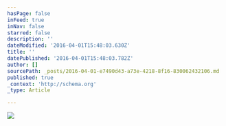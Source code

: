 ```yaml
---
hasPage: false
inFeed: true
inNav: false
starred: false
description: ''
dateModified: '2016-04-01T15:48:03.630Z'
title: ''
datePublished: '2016-04-01T15:48:03.782Z'
author: []
sourcePath: _posts/2016-04-01-e7490d43-a73e-4218-8f16-830062432106.md
published: true
_context: 'http://schema.org'
_type: Article

---
```

![](https://the-grid-user-content.s3-us-west-2.amazonaws.com/ae57fb23-afb3-4924-9a1c-1901a62fcafb.jpg)